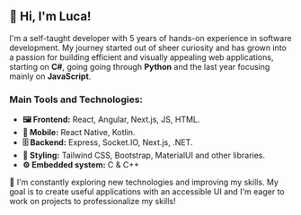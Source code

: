 ## 👋 Hi, I'm Luca!
I'm a self-taught developer with 5 years of hands-on experience in software development. My journey started out of sheer curiosity and has grown into a passion for building efficient and visually appealing web applications, starting on **C#**, going going through **Python** and the last year focusing mainly on **JavaScript**.

### Main Tools and Technologies:

- **🖼 Frontend:** React, Angular, Next.js, JS, HTML.
- **📱 Mobile:** React Native, Kotlin.
- **🗄 Backend:** Express, Socket.IO, Next.js, .NET.
- **🎨 Styling:** Tailwind CSS, Bootstrap, MaterialUI and other libraries.
- **⚙️ Embedded system:** C & C++

🔎 I'm constantly exploring new technologies and improving my skills. My goal is to create useful applications with an accessible UI and I'm eager to work on projects to professionalize my skills!

<!--
**LucaVallazza/LucaVallazza** is a ✨ _special_ ✨ repository because its `README.md` (this file) appears on your GitHub profile.

Here are some ideas to get you started:

- 🔭 I’m currently working on ...
- 🌱 I’m currently learning ...
- 👯 I’m looking to collaborate on ...
- 🤔 I’m looking for help with ...
- 💬 Ask me about ...
- 📫 How to reach me: ...
- 😄 Pronouns: ...
- ⚡ Fun fact: ...
-->
